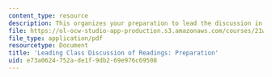 ```yaml
---
content_type: resource
description: This organizes your preparation to lead the discussion in a written form.
file: https://ol-ocw-studio-app-production.s3.amazonaws.com/courses/21w-777-the-science-essay-spring-2009/e73a0624752ade1f9db269e976c69508_MIT21W_777s09_res01_preparation.pdf
file_type: application/pdf
resourcetype: Document
title: 'Leading Class Discussion of Readings: Preparation'
uid: e73a0624-752a-de1f-9db2-69e976c69508
---
```

